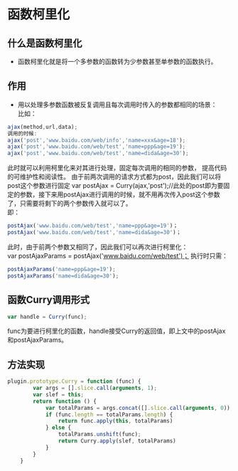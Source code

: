 # 函数柯里化

## 什么是函数柯里化
- 函数柯里化就是将一个多参数的函数转为少参数甚至单参数的函数执行。
## 作用
- 用以处理多参数函数被反复调用且每次调用时传入的参数都相同的场景：  
比如：

```javascript
ajax(method,url,data);
调用的时候:
ajax('post','www.baidu.com/web/info','name=xxx&age=18');  
ajax('post','www.baidu.com/web/test','name=ppp&age=19');  
ajax('post','www.baidu.com/web/test','name=dida&age=30'); 
```
此时就可以利用柯里化来对其进行处理，固定每次调用的相同的参数，  提高代码的可维护性和阅读性。
由于前两次调用的请求方式都为post，因此我们可以将post这个参数进行固定
var postAjax = Curry(ajax,'post');//此处的post即为要固定的参数，接下来用postAjax进行调用的时候，就不用再次传入post这个参数了，只需要将剩下的两个参数传入就可以了。  
即：
```javascript
postAjax('www.baidu.com/web/test','name=ppp&age=19')；  
postAjax('www.baidu.com/web/test','name=dida&age=30')；
```
此时，由于前两个参数又相同了，因此我们可以再次进行柯里化：   
var postAjaxParams = postAjax('www.baidu.com/web/test')；
执行时只需：
```javascript
postAjaxParams('name=ppp&age=19');   
postAjaxParams('name=dida&age=30');   
```
## 函数Curry调用形式
```javascript
var handle = Curry(func);
```
func为要进行柯里化的函数，handle接受Curry的返回值，即上文中的postAjax和postAjaxParams。  

## 方法实现
```javascript
plugin.prototype.Curry = function (func) {
        var args = [].slice.call(arguments, 1);
        var slef = this;
        return function () {
            var totalParams = args.concat([].slice.call(arguments, 0));
            if (func.length == totalParams.length) {
                return func.apply(this, totalParams)
            } else {
                totalParams.unshift(func);
                return Curry.apply(slef, totalParams)
            }
        }
    }
```
